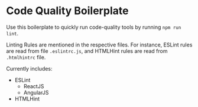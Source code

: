 # Code Quality Boilerplate

Use this boilerplate to quickly run code-quality tools by running `npm run lint`.

Linting Rules are mentioned in the respective files. For instance, ESLint rules are read from file `.eslintrc.js`, and HTMLHint rules are read from `.htmlhintrc` file.

Currently includes:

- ESLint
  - ReactJS
  - AngularJS
- HTMLHint
